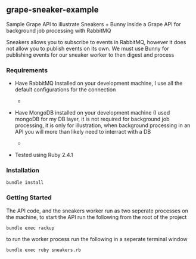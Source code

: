 ## grape-sneaker-example
Sample Grape API to illustrate Sneakers + Bunny inside a Grape API for background job processing with RabbitMQ

Sneakers allows you to subscribe to events in RabbitMQ, however it does not allow you to publish events on its own. We must use Bunny for publishing events for our sneaker worker to then digest and process

### Requirements

- Have RabbitMQ Installed on your development machine, I use all the default configurations for the connection

  - [Download Instructions]: https://www.rabbitmq.com/download.html

- Have MongoDB installed on your development machine (I used mongoDB for my DB layer, it is not required for background job processing, it is only for illustration, when background processing in an API you will more than likely need to interract with a DB

  - [Download Instructions]: https://docs.mongodb.com/manual/administration/install-community/

- Tested using Ruby 2.4.1

### Installation

```
bundle install
```

### Getting Started

The API code, and the sneakers worker run as two seperate processes on the machine, to start the API run the following from the root of the project

```
bundle exec rackup
```

to run the worker process run the following in a seperate terminal window

```
bundle exec ruby sneakers.rb
```

